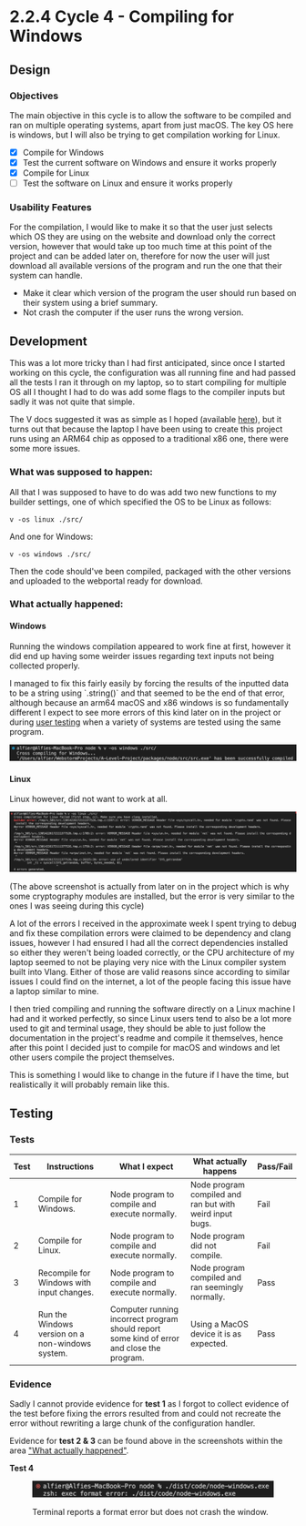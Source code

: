 # 2.2.4 Cycle 4 - Compiling for Windows

## Design

### Objectives

The main objective in this cycle is to allow the software to be compiled and ran on multiple operating systems, apart from just macOS. The key OS here is windows, but I will also be trying to get compilation working for Linux.

* [x] Compile for Windows
* [x] Test the current software on Windows and ensure it works properly
* [x] Compile for Linux
* [ ] Test the software on Linux and ensure it works properly

### Usability Features

For the compilation, I would like to make it so that the user just selects which OS they are using on the website and download only the correct version, however that would take up too much time at this point of the project and can be added later on, therefore for now the user will just download all available versions of the program and run the one that their system can handle.

* Make it clear which version of the program the user should run based on their system using a brief summary.
* Not crash the computer if the user runs the wrong version.

## Development

This was a lot more tricky than I had first anticipated, since once I started working on this cycle, the configuration was all running fine and had passed all the tests I ran it through on my laptop, so to start compiling for multiple OS all I thought I had to do was add some flags to the compiler inputs but sadly it was not quite that simple.

The V docs suggested it was as simple as I hoped (available [here](https://github.com/vlang/v/blob/master/doc/docs.md#cross-compilation)), but it turns out that because the laptop I have been using to create this project runs using an ARM64 chip as opposed to a traditional x86 one, there were some more issues.

### What was supposed to happen:

All that I was supposed to have to do was add two new functions to my builder settings, one of which specified the OS to be Linux as follows:

```
v -os linux ./src/
```

And one for Windows:

```
v -os windows ./src/
```

Then the code should've been compiled, packaged with the other versions and uploaded to the webportal ready for download.

### What actually happened:

#### Windows

Running the windows compilation appeared to work fine at first, however it did end up having some weirder issues regarding text inputs not being collected properly.

I managed to fix this fairly easily by forcing the results of the inputted data to be a string using \`.string()\` and that seemed to be the end of that error, although because an arm64 macOS and x86 windows is so fundamentally different I expect to see more errors of this kind later on in the project or during [user testing](broken-reference) when a variety of systems are tested using the same program.

![Compiling for windows](<../.gitbook/assets/image (7) (2).png>)

#### Linux

Linux however, did not want to work at all.

![Errors following the Linux compilation attempts.](<../.gitbook/assets/image (5) (3).png>)

(The above screenshot is actually from later on in the project which is why some cryptography modules are installed, but the error is very similar to the ones I was seeing during this cycle)

A lot of the errors I received in the approximate week I spent trying to debug and fix these compilation errors were claimed to be dependency and clang issues, however I had ensured I had all the correct dependencies installed so either they weren't being loaded correctly, or the CPU architecture of my laptop seemed to not be playing very nice with the Linux compiler system built into Vlang. Either of those are valid reasons since according to similar issues I could find on the internet, a lot of the people facing this issue have a laptop similar to mine.

I then tried compiling and running the software directly on a Linux machine I had and it worked perfectly, so since Linux users tend to also be a lot more used to git and terminal usage, they should be able to just follow the documentation in the project's readme and compile it themselves, hence after this point I decided just to compile for macOS and windows and let other users compile the project themselves.

This is something I would like to change in the future if I have the time, but realistically it will probably remain like this.

## Testing

### Tests

| Test | Instructions                                     | What I expect                                                                              | What actually happens                                    | Pass/Fail |
| ---- | ------------------------------------------------ | ------------------------------------------------------------------------------------------ | -------------------------------------------------------- | --------- |
| 1    | Compile for Windows.                             | Node program to compile and execute normally.                                              | Node program compiled and ran but with weird input bugs. | Fail      |
| 2    | Compile for Linux.                               | Node program to compile and execute normally.                                              | Node program did not compile.                            | Fail      |
| 3    | Recompile for Windows with input changes.        | Node program to compile and execute normally.                                              | Node program compiled and ran seemingly normally.        | Pass      |
| 4    | Run the Windows version on a non-windows system. | Computer running incorrect program should report some kind of error and close the program. | Using a MacOS device it is as expected.                  | Pass      |

### Evidence

Sadly I cannot provide evidence for **test 1** as I forgot to collect evidence of the test before fixing the errors resulted from and could not recreate the error without rewriting a large chunk of the configuration handler.

Evidence for **test 2 & 3** can be found above in the screenshots within the area ["What actually happened"](2.2.4-cycle-4-compiling-for-windows.md#what-actually-happened).

**Test 4**&#x20;

<figure><img src="../.gitbook/assets/image (9) (2).png" alt=""><figcaption><p>Terminal reports a format error but does not crash the window.</p></figcaption></figure>

